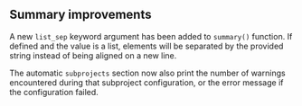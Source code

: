 ## Summary improvements

A new `list_sep` keyword argument has been added to `summary()` function.
If defined and the value is a list, elements will be separated by the provided
string instead of being aligned on a new line.

The automatic `subprojects` section now also print the number of warnings encountered
during that subproject configuration, or the error message if the configuration failed.
